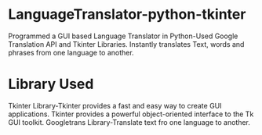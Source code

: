# LanguageTranslator-python-tkinter
Programmed a GUI based Language Translator in Python-Used Google Translation API and Tkinter Libraries. 
Instantly translates Text, words and phrases from one language to another.
# Library Used
Tkinter Library-Tkinter provides a fast and easy way to create GUI applications. Tkinter provides a powerful object-oriented interface to the Tk GUI toolkit.
Googletrans Library-Translate text fro one language to another.
